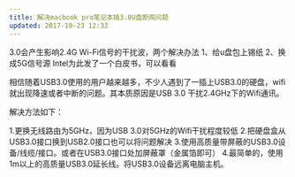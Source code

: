 ```yaml
---
title: 解决macbook pro笔记本插3.0U盘断网问题
updated: 2017-10-23 12:33
---
```

3.0会产生影响2.4G Wi-Fi信号的干扰波，两个解决办法
1、给u盘包上锡纸
2、换成5G信号源
Intel为此发了一个白皮书，可以看看

相信随着USB3.0使用的用户越来越多，不少人遇到了一插上USB3.0的硬盘，wifi就出现降速或者中断的问题。其本质原因是USB 3.0 干扰2.4GHz下的Wifi通讯。

解决方法如下：

1.更换无线路由为5GHz，因为USB 3.0对5GHz的Wifi干扰程度较低
2.把硬盘盒从USB3.0接口换到USB2.0接口也可以将问题解决
3.使用高质量带屏蔽的USB3.0设备/线缆/接口。或者在USB3.0接口处加屏蔽罩（金属箔即可）
4.最简单的，使用1m以上的高质量USB3.0延长线。将USB3.0设备远离电脑主机。
